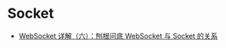 # Socket

- [WebSocket 详解（六）：刨根问底 WebSocket 与 Socket 的关系](http://www.52im.net/thread-1273-1-1.html)
